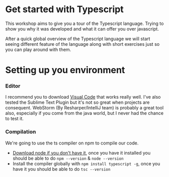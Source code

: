 # Get started with Typescript

This workshop aims to give you a tour of the Typescript language. Trying to show you why it was developed and what it can offer you over javascript.

After a quick global overview of the Typescript language we will start seeing different feature of the language along with short exercises just so you can play around with them.

# Setting up you environment

### Editor

I recommend you to download [Visual Code](https://code.visualstudio.com/) that works really well.
I've also tested the Sublime Text Plugin but it's not so great when projects are consequent.
WebStorm (By Resharper/IntelliJ team) is probably a great tool also, especially if you come from the java world, but I never had the chance to test it.

### Compilation

We're going to use the ts compiler on npm to compile our code.
* [Download node if you don't have it](https://nodejs.org), once you have it installed you should be able to do `npm --version` & `node --version`
* Install the compiler globally with `npm install typescript -g`, once you have it you should be able to do `tsc --version`